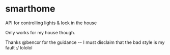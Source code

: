 smarthome
===========

API for controlling lights & lock in the house

Only works for my house though.

Thanks @bencxr for the guidance -- I must disclaim that the bad style is my fault :/ lololol
